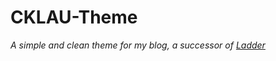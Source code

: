 # CKLAU-Theme
*A simple and clean theme for my blog, a successor of [Ladder](https://github.com/guangzhengli/hugo-theme-ladder/tree/master)*
